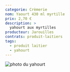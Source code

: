 ```yaml
---
categorie: Crèmerie
nom: Yaourt 430 ml myrtille
prix: 2,70 €
description: >
  yahourt aux myrtilles
producteur: Jarouilles
contrats: produit-laitiers
tags: 
  - produit laitier
  - yahourt
---
```


![photo du yahourt](yahourt.jpg)
